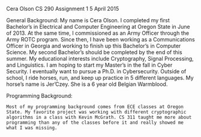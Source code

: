 Cera Olson
CS 290
Assignment 1
5 April 2015

General Background:
	My name is Cera Olson. I completed my first Bachelor’s in Electrical and Computer Engineering at Oregon State in June of 2013. At the same time, I commissioned as an Army Officer through the Army ROTC program. Since then, I have been working as a Communications Officer in Georgia and working to finish up this Bachelor’s in Computer Science. My second Bachelor’s should be completed by the end of this summer. My educational interests include Cryptography, Signal Processing, and Linguistics. I am hoping to start my Master’s in the fall in Cyber Security. I eventually want to pursue a Ph.D. in Cybersecurity. 
	Outside of school, I ride horses, run, and keep up practice in 5 different languages. My horse’s name is Jer’Czey. She is a 6 year old Belgian Warmblood. 


Programming Background:

	Most of my programming background comes from ECE classes at Oregon State. My favorite project was working with different cryptographic algorithms in a class with Kevin McGrath. CS 311 taught me more about programming than any of the classes before it and really showed me what I was missing.



